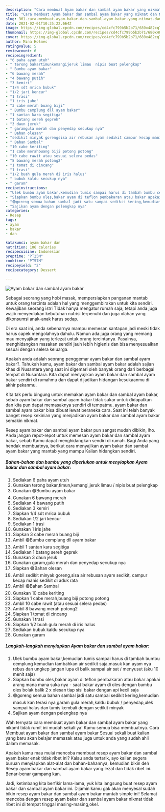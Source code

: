 ```yaml
---
description: "Cara membuat Ayam bakar dan sambal ayam bakar yang nikmat dan Mudah Dibuat"
title: "Cara membuat Ayam bakar dan sambal ayam bakar yang nikmat dan Mudah Dibuat"
slug: 301-cara-membuat-ayam-bakar-dan-sambal-ayam-bakar-yang-nikmat-dan-mudah-dibuat
date: 2021-02-01T10:35:22.664Z
image: https://img-global.cpcdn.com/recipes/cd4cfc799b5b2b71/680x482cq70/ayam-bakar-dan-sambal-ayam-bakar-foto-resep-utama.jpg
thumbnail: https://img-global.cpcdn.com/recipes/cd4cfc799b5b2b71/680x482cq70/ayam-bakar-dan-sambal-ayam-bakar-foto-resep-utama.jpg
cover: https://img-global.cpcdn.com/recipes/cd4cfc799b5b2b71/680x482cq70/ayam-bakar-dan-sambal-ayam-bakar-foto-resep-utama.jpg
author: Mina Holmes
ratingvalue: 5
reviewcount: 6
recipeingredient:
- "6 paha ayam utuh"
- " terong bakartimunkemangijeruk limau  nipis buat pelengkap"
- " Bumbu ayam bakar"
- "6 bawang merah"
- "4 bawang putih"
- "3 kemiri"
- "1/4 sdt mrica bubuk"
- "1/2 jari kencur"
- "1 trasi"
- "1 iris jahe"
- "3 cabe merah buang biji"
- " Bumbu cemplung dll ayam bakar"
- "1 santan kara segitiga"
- "1 batang sereh geprek"
- "3 daun jeruk"
- " garamgula merah dan penyedap secukup nya"
- " Bahan olesan"
- "sedikit minyak gorengsisa air rebusan ayam sedikit campur kecap manis sedikit di aduk rata"
- " Bahan Sambal"
- "10 cabe keriting"
- "1 cabe merahbuang biji potong potong"
- "10 cabe rawit atau sesuai selera pedas"
- "8 bawang merah potong2"
- "1 tomat di cincang"
- "1 trasi"
- "1/2 buah gula merah di iris halus"
- " bubuk kaldu secukup nya"
- " garam"
recipeinstructions:
- "Ulek bumbu ayam bakar,kemudian tumis sampai harus di tambah bumbu cemplung kemudian tambahkan air sedikit saja,masuk kan ayam nya rebus dan ungkep jangan lupa di balik sampai air sat / menyusut (aku 10 menit saja)"
- "Siapkan bumbu oles,bakar ayam di teflon pembakaran atau bakar apakai arang mana mana suka nya  saat bakar ayam di oles dengan bumbu oles bolak balik 2 x olesan tiap sisi bakar dengan api kecil saja"
- "🟢goreng semua bahan sambal jadi satu sampai sedikit kering,kemudian masuk kan terasi nya,garam gula merah,kaldu bubuk / penyedap,ulek sampai halus dan tumis kembali dengan sedikit minyak"
- "Sajikan ayam dengan pelengkap nya"
categories:
- Resep
tags:
- ayam
- bakar
- dan

katakunci: ayam bakar dan 
nutrition: 106 calories
recipecuisine: Indonesian
preptime: "PT25M"
cooktime: "PT57M"
recipeyield: "2"
recipecategory: Dessert

---
```



![Ayam bakar dan sambal ayam bakar](https://img-global.cpcdn.com/recipes/cd4cfc799b5b2b71/680x482cq70/ayam-bakar-dan-sambal-ayam-bakar-foto-resep-utama.jpg)

Sebagai seorang yang hobi masak, mempersiapkan panganan mantab untuk orang tercinta adalah hal yang menggembirakan untuk kita sendiri. Kewajiban seorang istri Tidak hanya mengatur rumah saja, tetapi anda juga wajib menyediakan kebutuhan nutrisi terpenuhi dan juga olahan yang dikonsumsi anak-anak harus sedap.

Di era  saat ini, anda sebenarnya mampu memesan santapan jadi meski tidak harus capek mengolahnya dahulu. Namun ada juga orang yang memang mau menyajikan yang terlezat untuk orang tercintanya. Pasalnya, menghidangkan masakan sendiri jauh lebih higienis dan bisa menyesuaikan sesuai dengan selera keluarga. 



Apakah anda adalah seorang penggemar ayam bakar dan sambal ayam bakar?. Tahukah kamu, ayam bakar dan sambal ayam bakar adalah sajian khas di Nusantara yang saat ini digemari oleh banyak orang dari berbagai tempat di Nusantara. Kita dapat menyajikan ayam bakar dan sambal ayam bakar sendiri di rumahmu dan dapat dijadikan hidangan kesukaanmu di akhir pekanmu.

Kita tak perlu bingung untuk memakan ayam bakar dan sambal ayam bakar, sebab ayam bakar dan sambal ayam bakar tidak sukar untuk didapatkan dan kita pun dapat memasaknya sendiri di tempatmu. ayam bakar dan sambal ayam bakar bisa dibuat lewat beraneka cara. Saat ini telah banyak banget resep kekinian yang menjadikan ayam bakar dan sambal ayam bakar semakin nikmat.

Resep ayam bakar dan sambal ayam bakar pun sangat mudah dibikin, lho. Anda jangan repot-repot untuk memesan ayam bakar dan sambal ayam bakar, sebab Kamu dapat menghidangkan sendiri di rumah. Bagi Anda yang hendak membuatnya, berikut cara menyajikan ayam bakar dan sambal ayam bakar yang mantab yang mampu Kalian hidangkan sendiri.

<!--inarticleads1-->

##### Bahan-bahan dan bumbu yang diperlukan untuk menyiapkan Ayam bakar dan sambal ayam bakar:

1. Sediakan 6 paha ayam utuh
1. Gunakan  terong bakar,timun,kemangi,jeruk limau / nipis buat pelengkap
1. Gunakan  🟢Bumbu ayam bakar
1. Gunakan 6 bawang merah
1. Sediakan 4 bawang putih
1. Sediakan 3 kemiri
1. Siapkan 1/4 sdt mrica bubuk
1. Sediakan 1/2 jari kencur
1. Sediakan 1 trasi
1. Gunakan 1 iris jahe
1. Siapkan 3 cabe merah buang biji
1. Ambil  🟢Bumbu cemplung dll ayam bakar
1. Ambil 1 santan kara segitiga
1. Sediakan 1 batang sereh geprek
1. Gunakan 3 daun jeruk
1. Gunakan  garam,gula merah dan penyedap secukup nya
1. Siapkan  🟢Bahan olesan
1. Ambil sedikit minyak goreng,sisa air rebusan ayam sedikit, campur kecap manis sedikit di aduk rata
1. Ambil  🟢Bahan Sambal
1. Gunakan 10 cabe keriting
1. Siapkan 1 cabe merah,buang biji potong potong
1. Ambil 10 cabe rawit (atau sesuai selera pedas)
1. Ambil 8 bawang merah potong2
1. Siapkan 1 tomat di cincang
1. Gunakan 1 trasi
1. Siapkan 1/2 buah gula merah di iris halus
1. Sediakan  bubuk kaldu secukup nya
1. Gunakan  garam




<!--inarticleads2-->

##### Langkah-langkah menyiapkan Ayam bakar dan sambal ayam bakar:

1. Ulek bumbu ayam bakar,kemudian tumis sampai harus di tambah bumbu cemplung kemudian tambahkan air sedikit saja,masuk kan ayam nya rebus dan ungkep jangan lupa di balik sampai air sat / menyusut (aku 10 menit saja)
1. Siapkan bumbu oles,bakar ayam di teflon pembakaran atau bakar apakai arang mana mana suka nya  - saat bakar ayam di oles dengan bumbu oles bolak balik 2 x olesan tiap sisi bakar dengan api kecil saja
1. 🟢goreng semua bahan sambal jadi satu sampai sedikit kering,kemudian masuk kan terasi nya,garam gula merah,kaldu bubuk / penyedap,ulek sampai halus dan tumis kembali dengan sedikit minyak
1. Sajikan ayam dengan pelengkap nya




Wah ternyata cara membuat ayam bakar dan sambal ayam bakar yang nikamt tidak rumit ini mudah sekali ya! Kamu semua bisa membuatnya. Cara Membuat ayam bakar dan sambal ayam bakar Sesuai sekali buat kalian yang baru akan belajar memasak atau juga untuk anda yang sudah ahli dalam memasak.

Apakah kamu mau mulai mencoba membuat resep ayam bakar dan sambal ayam bakar enak tidak ribet ini? Kalau anda tertarik, ayo kalian segera buruan menyiapkan alat-alat dan bahan-bahannya, kemudian bikin deh Resep ayam bakar dan sambal ayam bakar yang lezat dan tidak ribet ini. Benar-benar gampang kan. 

Jadi, ketimbang kita berfikir lama-lama, yuk kita langsung buat resep ayam bakar dan sambal ayam bakar ini. Dijamin kamu gak akan menyesal sudah bikin resep ayam bakar dan sambal ayam bakar mantab simple ini! Selamat mencoba dengan resep ayam bakar dan sambal ayam bakar nikmat tidak ribet ini di tempat tinggal masing-masing,oke!.

